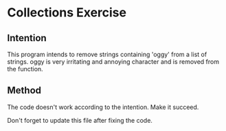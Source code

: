 # Collections Exercise

## Intention

This program intends to remove strings containing 'oggy' from a list of strings.
oggy is very irritating and annoying character and is removed from the function.

## Method

The code doesn't work according to the intention. Make it succeed.

Don't forget to update this file after fixing the code.
